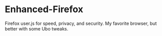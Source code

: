 # Enhanced-Firefox
Firefox user.js for speed, privacy, and security. My favorite browser, but better with some Ubo tweaks.
